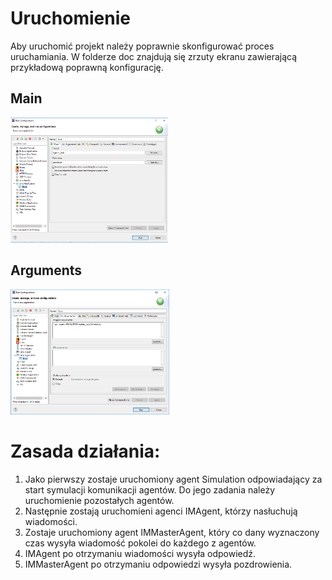 # Uruchomienie

Aby uruchomić projekt należy poprawnie skonfigurować proces uruchamiania. W folderze doc znajdują się zrzuty ekranu zawierającą przykładową poprawną konfigurację.

## Main
<img src="/doc/configuration_1.PNG" height="200">

## Arguments
<img src="/doc/configuration_2.PNG" height="200">

# Zasada działania:

1. Jako pierwszy zostaje uruchomiony agent Simulation odpowiadający za start symulacji komunikacji agentów. Do jego zadania należy uruchomienie pozostałych agentów.
2. Następnie zostają uruchomieni agenci IMAgent, którzy nasłuchują wiadomości.
3. Zostaje uruchomiony agent IMMasterAgent, który co dany wyznaczony czas wysyła wiadomość pokolei do każdego z agentów.
4. IMAgent po otrzymaniu wiadomości wysyła odpowiedź.
5. IMMasterAgent po otrzymaniu odpowiedzi wysyła pozdrowienia.
